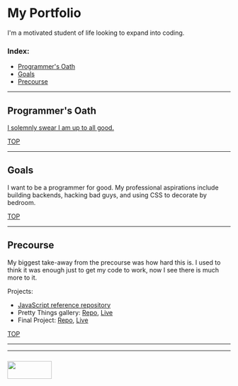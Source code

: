 # My Portfolio

I'm a motivated student of life looking to expand into coding.  

### Index:
* [Programmer's Oath](#programmers-oath)
* [Goals](#goals)
* [Precourse](#precourse)

___

## Programmer's Oath

[I solemnly swear I am up to all good.](https://github.com/elewa-academy/programmers-oath-template)

[TOP](#my-portfolio)

___

## Goals

I want to be a programmer for good.  My professional aspirations include building backends, hacking bad guys, and using CSS to decorate by bedroom.


[TOP](#my-portfolio)

___

## Precourse

My biggest take-away from the precourse was how hard this is.  I used to think it was enough just to get my code to work, now I see there is much more to it.

Projects:
* [JavaScript reference repository](https://github.com/elewa-academy/javascript-template)
* Pretty Things gallery: [Repo](), [Live]()
* Final Project: [Repo](https://github.com/elewa-student/precourse-final-project), [Live](https://elewa-student.github.io/precourse-final-project)



[TOP](#my-portfolio)

___
___
### <a href="http://elewa.education/blog" target="_blank"><img src="https://user-images.githubusercontent.com/18554853/34921062-506450ae-f97d-11e7-875f-6feeb26ad72d.png" width="100" height="40"/></a>
